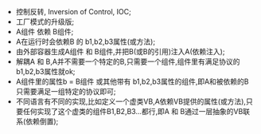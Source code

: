 + 控制反转, Inversion of Control, IOC;
+ 工厂模式的升级版;
+ A组件 依赖 B组件;  
+ A在运行时会依赖B 的 b1,b2,b3属性(或方法);
+ 由外部容器生成A组件 和 B组件,并把B(或B的引用)注入A(依赖注入);
+ 解耦A 和 B,A并不需要一个特定的B,只需要一个组件,组件里有满足协议的b1,b2,b3属性就ok;
+ A组件里的属性b = B组件 或其他带有 b1,b2,b3属性的组件,即A和被依赖的B只需要满足一组特定的协议即可;
+ 不同语言有不同的实现,比如定义一个虚类VB,A依赖VB提供的属性(或方法),只要任何实现了这个虚类的组件B1,B2,B3...都行,即A 和 B通过一层抽象的VB联系(依赖倒置);
